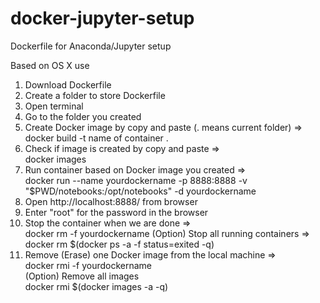 # docker-jupyter-setup
Dockerfile for Anaconda/Jupyter setup

Based on OS X use

1. Download Dockerfile
2. Create a folder to store Dockerfile
3. Open terminal
4. Go to the folder you created
4. Create Docker image by copy and paste (. means current folder) => <br />
    docker build -t name of container .
5. Check if image is created by copy and paste => <br />
    docker images
6. Run container based on Docker image you created => <br />
    docker run --name yourdockername -p 8888:8888 -v "$PWD/notebooks:/opt/notebooks" -d yourdockername
7. Open http://localhost:8888/ from browser
8. Enter "root" for the password in the browser
9. Stop the container when we are done => <br />
    docker rm -f yourdockername
     (Option) Stop all running containers => <br />
     docker rm $(docker ps -a -f status=exited -q)
10. Remove (Erase) one Docker image from the local machine => <br />
    docker rmi -f yourdockername <br />
     (Option) Remove all images <br />
     docker rmi $(docker images -a -q)

